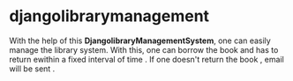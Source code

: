 # djangolibrarymanagement

With the help of this **DjangolibraryManagementSystem**, one can easily manage the library system. With this, one can borrow the book and has to return ewithin a fixed interval of time . If one doesn't return the book , email will be sent .
